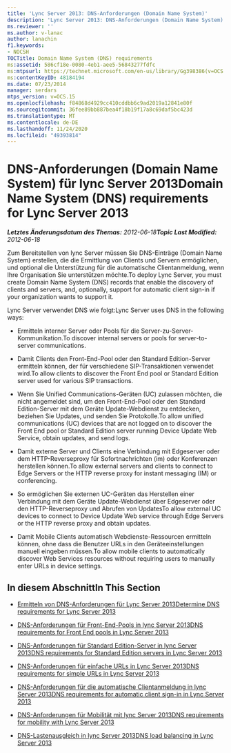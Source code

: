 ```yaml
---
title: 'Lync Server 2013: DNS-Anforderungen (Domain Name System)'
description: 'Lync Server 2013: DNS-Anforderungen (Domain Name System).'
ms.reviewer: ''
ms.author: v-lanac
author: lanachin
f1.keywords:
- NOCSH
TOCTitle: Domain Name System (DNS) requirements
ms:assetid: 586cf18e-0080-4eb1-aee5-56843277fdfc
ms:mtpsurl: https://technet.microsoft.com/en-us/library/Gg398386(v=OCS.15)
ms:contentKeyID: 48184194
ms.date: 07/23/2014
manager: serdars
mtps_version: v=OCS.15
ms.openlocfilehash: f84868d4929cc410cddbb6c9ad2019a12841e80f
ms.sourcegitcommit: 36fee89bb887bea4f18b19f17a8c69daf5bc423d
ms.translationtype: MT
ms.contentlocale: de-DE
ms.lasthandoff: 11/24/2020
ms.locfileid: "49393814"
---
```

# <a name="domain-name-system-dns-requirements-for-lync-server-2013"></a><span data-ttu-id="b6820-103">DNS-Anforderungen (Domain Name System) für lync Server 2013</span><span class="sxs-lookup"><span data-stu-id="b6820-103">Domain Name System (DNS) requirements for Lync Server 2013</span></span>

<div data-xmlns="http://www.w3.org/1999/xhtml">

<div class="topic" data-xmlns="http://www.w3.org/1999/xhtml" data-msxsl="urn:schemas-microsoft-com:xslt" data-cs="https://msdn.microsoft.com/">

<div data-asp="https://msdn2.microsoft.com/asp">



</div>

<div id="mainSection">

<div id="mainBody"><span data-ttu-id="b6820-104">

<span> </span></span><span class="sxs-lookup"><span data-stu-id="b6820-104">

<span> </span></span></span>

<span data-ttu-id="b6820-105">_**Letztes Änderungsdatum des Themas:** 2012-06-18_</span><span class="sxs-lookup"><span data-stu-id="b6820-105">_**Topic Last Modified:** 2012-06-18_</span></span>

<span data-ttu-id="b6820-106">Zum Bereitstellen von lync Server müssen Sie DNS-Einträge (Domain Name System) erstellen, die die Ermittlung von Clients und Servern ermöglichen, und optional die Unterstützung für die automatische Clientanmeldung, wenn Ihre Organisation Sie unterstützen möchte.</span><span class="sxs-lookup"><span data-stu-id="b6820-106">To deploy Lync Server, you must create Domain Name System (DNS) records that enable the discovery of clients and servers, and, optionally, support for automatic client sign-in if your organization wants to support it.</span></span>

<span data-ttu-id="b6820-107">Lync Server verwendet DNS wie folgt:</span><span class="sxs-lookup"><span data-stu-id="b6820-107">Lync Server uses DNS in the following ways:</span></span>

  - <span data-ttu-id="b6820-108">Ermitteln interner Server oder Pools für die Server-zu-Server-Kommunikation.</span><span class="sxs-lookup"><span data-stu-id="b6820-108">To discover internal servers or pools for server-to-server communications.</span></span>

  - <span data-ttu-id="b6820-109">Damit Clients den Front-End-Pool oder den Standard Edition-Server ermitteln können, der für verschiedene SIP-Transaktionen verwendet wird.</span><span class="sxs-lookup"><span data-stu-id="b6820-109">To allow clients to discover the Front End pool or Standard Edition server used for various SIP transactions.</span></span>

  - <span data-ttu-id="b6820-110">Wenn Sie Unified Communications-Geräten (UC) zulassen möchten, die nicht angemeldet sind, um den Front-End-Pool oder den Standard Edition-Server mit dem Geräte Update-Webdienst zu entdecken, beziehen Sie Updates, und senden Sie Protokolle.</span><span class="sxs-lookup"><span data-stu-id="b6820-110">To allow unified communications (UC) devices that are not logged on to discover the Front End pool or Standard Edition server running Device Update Web Service, obtain updates, and send logs.</span></span>

  - <span data-ttu-id="b6820-111">Damit externe Server und Clients eine Verbindung mit Edgeserver oder dem HTTP-Reverseproxy für Sofortnachrichten (im) oder Konferenzen herstellen können.</span><span class="sxs-lookup"><span data-stu-id="b6820-111">To allow external servers and clients to connect to Edge Servers or the HTTP reverse proxy for instant messaging (IM) or conferencing.</span></span>

  - <span data-ttu-id="b6820-112">So ermöglichen Sie externen UC-Geräten das Herstellen einer Verbindung mit dem Geräte Update-Webdienst über Edgeserver oder den HTTP-Reverseproxy und Abrufen von Updates</span><span class="sxs-lookup"><span data-stu-id="b6820-112">To allow external UC devices to connect to Device Update Web service through Edge Servers or the HTTP reverse proxy and obtain updates.</span></span>

  - <span data-ttu-id="b6820-113">Damit Mobile Clients automatisch Webdienste-Ressourcen ermitteln können, ohne dass die Benutzer URLs in den Geräteeinstellungen manuell eingeben müssen.</span><span class="sxs-lookup"><span data-stu-id="b6820-113">To allow mobile clients to automatically discover Web Services resources without requiring users to manually enter URLs in device settings.</span></span>

<div>

## <a name="in-this-section"></a><span data-ttu-id="b6820-114">In diesem Abschnitt</span><span class="sxs-lookup"><span data-stu-id="b6820-114">In This Section</span></span>

  - [<span data-ttu-id="b6820-115">Ermitteln von DNS-Anforderungen für Lync Server 2013</span><span class="sxs-lookup"><span data-stu-id="b6820-115">Determine DNS requirements for Lync Server 2013</span></span>](lync-server-2013-determine-dns-requirements.md)

  - [<span data-ttu-id="b6820-116">DNS-Anforderungen für Front-End-Pools in lync Server 2013</span><span class="sxs-lookup"><span data-stu-id="b6820-116">DNS requirements for Front End pools in Lync Server 2013</span></span>](lync-server-2013-dns-requirements-for-front-end-pools.md)

  - [<span data-ttu-id="b6820-117">DNS-Anforderungen für Standard Edition-Server in lync Server 2013</span><span class="sxs-lookup"><span data-stu-id="b6820-117">DNS requirements for Standard Edition servers in Lync Server 2013</span></span>](lync-server-2013-dns-requirements-for-standard-edition-servers.md)

  - [<span data-ttu-id="b6820-118">DNS-Anforderungen für einfache URLs in Lync Server 2013</span><span class="sxs-lookup"><span data-stu-id="b6820-118">DNS requirements for simple URLs in Lync Server 2013</span></span>](lync-server-2013-dns-requirements-for-simple-urls.md)

  - [<span data-ttu-id="b6820-119">DNS-Anforderungen für die automatische Clientanmeldung in lync Server 2013</span><span class="sxs-lookup"><span data-stu-id="b6820-119">DNS requirements for automatic client sign-in in Lync Server 2013</span></span>](lync-server-2013-dns-requirements-for-automatic-client-sign-in.md)

  - [<span data-ttu-id="b6820-120">DNS-Anforderungen für Mobilität mit lync Server 2013</span><span class="sxs-lookup"><span data-stu-id="b6820-120">DNS requirements for mobility with Lync Server 2013</span></span>](lync-server-2013-dns-requirements-for-mobility.md)

  - [<span data-ttu-id="b6820-121">DNS-Lastenausgleich in lync Server 2013</span><span class="sxs-lookup"><span data-stu-id="b6820-121">DNS load balancing in Lync Server 2013</span></span>](lync-server-2013-dns-load-balancing.md)

<span data-ttu-id="b6820-122"></div>

</div>

<span> </span>

</div>

</div>

</span><span class="sxs-lookup"><span data-stu-id="b6820-122"></div>

</div>

<span> </span>

</div>

</div>

</span></span></div>


